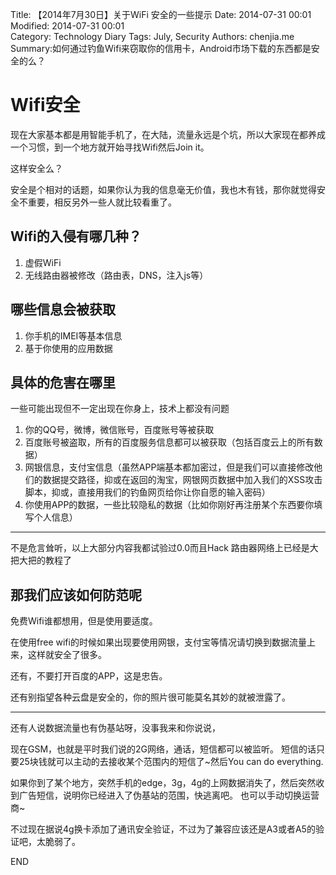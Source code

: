 Title: 【2014年7月30日】关于WiFi 安全的一些提示
Date: 2014-07-31 00:01   
Modified: 2014-07-31 00:01  
Category: Technology Diary
Tags: July, Security
Authors: chenjia.me
Summary:如何通过钓鱼Wifi来窃取你的信用卡，Android市场下载的东西都是安全的么？

# Wifi安全 #
现在大家基本都是用智能手机了，在大陆，流量永远是个坑，所以大家现在都养成一个习惯，到一个地方就开始寻找Wifi然后Join it。

这样安全么？

安全是个相对的话题，如果你认为我的信息毫无价值，我也木有钱，那你就觉得安全不重要，相反另外一些人就比较看重了。

## Wifi的入侵有哪几种？ ##
1. 虚假WiFi
2. 无线路由器被修改（路由表，DNS，注入js等）

## 哪些信息会被获取 ##
1. 你手机的IMEI等基本信息
2. 基于你使用的应用数据

## 具体的危害在哪里 ##
一些可能出现但不一定出现在你身上，技术上都没有问题

1. 你的QQ号，微博，微信账号，百度账号等被获取
2. 百度账号被盗取，所有的百度服务信息都可以被获取（包括百度云上的所有数据）
3. 网银信息，支付宝信息（虽然APP端基本都加密过，但是我们可以直接修改他们的数据提交路径，抑或在返回的淘宝，网银网页数据中加入我们的XSS攻击脚本，抑或，直接用我们的钓鱼网页给你让你自愿的输入密码）
4. 你使用APP的数据，一些比较隐私的数据（比如你刚好再注册某个东西要你填写个人信息）


----------
不是危言耸听，以上大部分内容我都试验过0.0而且Hack 路由器网络上已经是大把大把的教程了

## 那我们应该如何防范呢 ##
免费Wifi谁都想用，但是使用要适度。

在使用free wifi的时候如果出现要使用网银，支付宝等情况请切换到数据流量上来，这样就安全了很多。

还有，不要打开百度的APP，这是忠告。

还有别指望各种云盘是安全的，你的照片很可能莫名其妙的就被泄露了。


----------

还有人说数据流量也有伪基站呀，没事我来和你说说，

现在GSM，也就是平时我们说的2G网络，通话，短信都可以被监听。
短信的话只要25块钱就可以主动的去接收某个范围内的短信了~然后You can do everything.

如果你到了某个地方，突然手机的edge，3g，4g的上网数据消失了，然后突然收到广告短信，说明你已经进入了伪基站的范围，快逃离吧。
也可以手动切换运营商~

不过现在据说4g换卡添加了通讯安全验证，不过为了兼容应该还是A3或者A5的验证吧，太脆弱了。

END